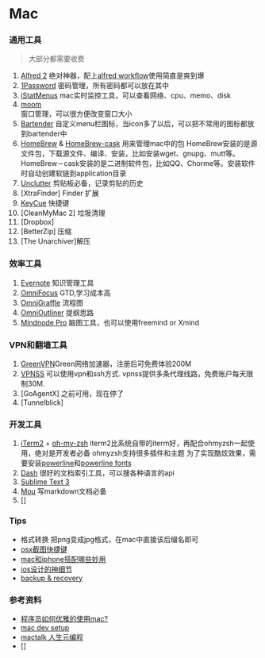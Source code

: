 # Mac

### 通用工具
> 大部分都需要收费

1. [Alfred 2](https://www.macupdate.com/app/mac/34344/alfred)
绝对神器，配上[alfred workflow](https://github.com/zenorocha/alfred-workflows)使用简直是爽到爆
2.  [1Password](https://agilebits.com/onepassword/mac) 
密码管理，所有密码都可以放在其中
3. [iStatMenus](http://bjango.com/mac/istatmenus/)
mac实时监控工具，可以查看网络、cpu、memo、disk
4. [moom](http://manytricks.com/moom/)   
窗口管理，可以很方便改变窗口大小
5. [Bartender](http://www.macbartender.com/)
自定义menu栏图标，当icon多了以后，可以把不常用的图标都放到bartender中
6. [HomeBrew](http://brew.sh/) & [HomeBrew-cask](#)
用来管理mac中的包
HomeBrew安装的是源文件包，下载源文件、编译、安装，比如安装wget、gnupg、mutt等。
HomeBrew－cask安装的是二进制软件包，比如QQ、Chorme等。安装软件时自动创建软链到application目录
7. [Unclutter](http://unclutterapp.com/)
剪贴板必备，记录剪贴的历史
8. [XtraFinder] Finder 扩展
9. [KeyCue](http://www.ergonis.com/products/keycue/) 快捷键
10. [CleanMyMac 2] 垃圾清理
11. [Dropbox]
12. [BetterZip] 压缩
13. [The Unarchiver]解压

### 效率工具
1. [Evernote](＃) 知识管理工具
2. [OmniFocus](https://www.omnigroup.com/omnifocus) GTD,学习成本高
3. [OmniGraffle](https://www.omnigroup.com/omnigraffle) 流程图
4. [OmniOutliner](https://www.omnigroup.com/omnioutliner) 提纲思路
5. [Mindnode Pro](https://mindnode.com) 脑图工具，也可以使用freemind or Xmind

### VPN和翻墙工具

1. [GreenVPN](https://www.igreenjsq.info/)Green网络加速器，注册后可免费体验200M
2. [VPNSS](http://www.vpnss06.com) 可以使用vpn和ssh方式. vpnss提供多条代理线路，免费账户每天限制30M.
3. [GoAgentX] 之前可用，现在停了
4. [Tunnelblick]

### 开发工具
1. [iTerm2](http://iterm2.com/) + [oh-my-zsh](http://ohmyz.sh/)
iterm2比系统自带的iterm好，再配合ohmyzsh一起使用，绝对是开发者必备
ohmyzsh支持很多插件和主题
为了实现酷炫效果，需要安装[powerline](https://powerline.readthedocs.org/en/master/)和[powerline fonts](https://github.com/powerline/fonts)
2. [Dash](http://kapeli.com/dash)
很好的文档索引工具，可以搜各种语言的api
3. [Sublime Text 3]()
4. [Mou](http://25.io/mou/)
写markdown文档必备
5. []


### Tips

* 格式转换
把png变成jpg格式，在mac中直接该后缀名即可
* [osx截图快捷键](http://zhi.hu/Ga0u)
* [mac和iphone搭配哪些妙用](http://www.zhihu.com/question/27229684/answer/36508879)
* [ios设计的神细节](http://www.zhihu.com/question/27351776/answer/36383913?group_id=565981083980734464)
* [backup & recovery](https://github.com/pubyun/macdev/blob/master/recovery.md)

### 参考资料
* [程序员如何优雅的使用mac?](http://www.zhihu.com/question/20873070)
* [mac dev setup](https://github.com/nicolashery/mac-dev-setup#sublime-text)
* [mactalk 人生元编程](http://www.duokan.com/book/40930)
* []